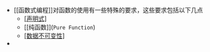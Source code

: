 - [[函数式编程]]对函数的使⽤有⼀些特殊的要求，这些要求包括以下⼏点
	- [[声明式]](`Declarative`)
	- [[纯函数]](`Pure Function`)
	- [[数据不可变性]](`Immutability`)
-